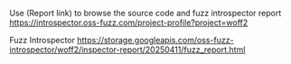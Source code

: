 Use (Report link) to browse the source code and fuzz introspector report https://introspector.oss-fuzz.com/project-profile?project=woff2

Fuzz Introspector
https://storage.googleapis.com/oss-fuzz-introspector/woff2/inspector-report/20250411/fuzz_report.html

